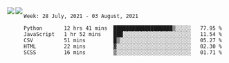 <a href="https://github.com/anuraghazra/github-readme-stats">
  <img align="left" src="https://github-readme-stats.vercel.app/api?username=Tanesan&count_private=true&show_icons=true" />
</a>
<a href="https://github.com/anuraghazra/github-readme-stats">
  <img align="left" src="https://github-readme-stats.vercel.app/api/top-langs/?username=Tanesan" />
</a>

<!--START_SECTION:waka-->
```text
Week: 28 July, 2021 - 03 August, 2021

Python       12 hrs 41 mins  ███████████████████▒░░░░░   77.95 % 
JavaScript   1 hr 52 mins    ███░░░░░░░░░░░░░░░░░░░░░░   11.54 % 
CSV          51 mins         █▒░░░░░░░░░░░░░░░░░░░░░░░   05.27 % 
HTML         22 mins         ▓░░░░░░░░░░░░░░░░░░░░░░░░   02.30 % 
SCSS         16 mins         ▒░░░░░░░░░░░░░░░░░░░░░░░░   01.71 % 
```
<!--END_SECTION:waka-->
